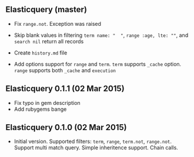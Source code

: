 ## Elasticquery (master)

* Fix `range.not`. Exception was raised

* Skip blank values in filtering
`term name: "  "`, `range :age, lte: ""`, and `search nil` return all records

* Create `history.md` file

* Add options support for `range` and `term`.
`term` supports `_cache` option. `range` supports both `_cache` and `execution`

## Elasticquery 0.1.1 (02 Mar 2015)

* Fix typo in gem description
* Add rubygems bange

## Elasticquery 0.1.0 (02 Mar 2015)

* Initial version. Supported filters: `term`, `range`, `term.not`, `range.not`. Support multi match query. Simple inheritence support. Chain calls.
